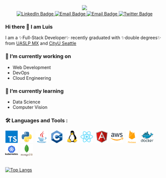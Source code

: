 <div id="header" align="center">
  <img src="https://media.giphy.com/media/1eEH7dQ2xwN95RwGQf/giphy.gif" width="300"/>
</div>

<div id="badges" align="center">
  <a href='https://linkedin.com/in/luis-e-naranjo'>
    <img src="https://img.shields.io/badge/LinkedIn-blue?style=for-the-badge&logo=linkedin&logoColor=white" alt="LinkedIn Badge"/>
  </a>
  <a href='mailto:luisnaranjo@duck.com'>
    <img src='https://img.shields.io/badge/email-orange?style=for-the-badge&logo=mail.ru&logoColor=white' alt='Email Badge' />
  </a>
  <a href='https://letterboxd.com/luisill0'>
     <img src='https://img.shields.io/badge/letterboxd-brightgreen?style=for-the-badge&logo=letterboxd&logoColor=white' alt='Email Badge' />
  </a>  
  <a href='https://twitter.com/quesidobo'>
    <img src="https://img.shields.io/badge/Twitter-blue?style=for-the-badge&logo=twitter&logoColor=white" alt="Twitter Badge"/>
  </a>
</div>

### Hi there 👋 I am Luis
I am a ✨Full-Stack Developer✨ recently graduated with ✨double degrees✨ from <a href="https://www.uaslp.mx">UASLP MX</a> and <a href="https://www.cityu.edu/">CityU Seattle</a>

### 🔭 I’m currently working on
  - Web Development
  - DevOps
  - Cloud Engineering

### 🌱 I’m currently learning
  - Data Science
  - Computer Vision

### :hammer_and_wrench: Languages and Tools :
<div>
  <img src='https://github.com/devicons/devicon/blob/master/icons/typescript/typescript-original.svg' alt='TypeScript' width="40" height="40"/>&nbsp;
  <img src='https://github.com/devicons/devicon/blob/master/icons/python/python-original.svg' alt='Python' width="40" height="40"/>&nbsp;
  <img src='https://github.com/devicons/devicon/blob/master/icons/java/java-original.svg' alt='Java' width="40" height="40"/>&nbsp;
  <img src='https://github.com/devicons/devicon/blob/master/icons/cplusplus/cplusplus-original.svg' alt='Cplusplus' width="40" height="40"/>&nbsp;
  <img src='https://github.com/devicons/devicon/blob/master/icons/linux/linux-original.svg' alt='Linux' width="40" height="40"/>&nbsp;
  <img src='https://github.com/devicons/devicon/blob/master/icons/react/react-original.svg' alt='React' width="40" height="40"/>&nbsp;
  <img src='https://github.com/devicons/devicon/blob/master/icons/angularjs/angularjs-original.svg' alt='Angular' width="40" height="40"/>&nbsp;
  <img src='https://github.com/devicons/devicon/blob/master/icons/amazonwebservices/amazonwebservices-original-wordmark.svg' alt='AWS' width="40" height="40"/>&nbsp;
  <img src='https://github.com/devicons/devicon/blob/master/icons/firebase/firebase-plain-wordmark.svg' alt='Firebase' width="40" height="40"/>&nbsp;
  <img src='https://github.com/devicons/devicon/blob/master/icons/docker/docker-original-wordmark.svg' alt='Docker' width="40" height="40"/>&nbsp;
  <img src='https://github.com/devicons/devicon/blob/master/icons/kubernetes/kubernetes-original-wordmark.svg' alt='Kubernetes' width="40" height="40"/>&nbsp;
  <img src='https://github.com/devicons/devicon/blob/master/icons/mongodb/mongodb-original-wordmark.svg' alt='MongoDB' width="40" height="40"/>&nbsp;
</div>

<br>

[![Top Langs](https://github-readme-stats.vercel.app/api/top-langs/?username=luisill0&layout=compact&theme=radical)](https://github.com/anuraghazra/github-readme-stats)
